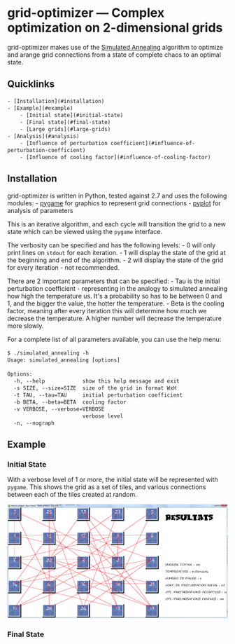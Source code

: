 # grid-optimizer &mdash; Complex optimization on 2-dimensional grids

grid-optimizer makes use of the [Simulated Annealing](http://en.wikipedia.org/wiki/Simulated_annealing) algorithm to optimize and arange grid connections from a state of complete chaos to an optimal state.

## Quicklinks
	- [Installation](#installation)
	- [Example](#example)
		- [Initial state](#initial-state)
		- [Final state](#final-state)
		- [Large grids](#large-grids)
	- [Analysis](#analysis)
		- [Influence of perturbation coefficient](#influence-of-perturbation-coefficient)
		- [Influence of cooling factor](#influence-of-cooling-factor)

## Installation

grid-optimizer is written in Python, tested against 2.7 and uses the following modules:
	- [pygame](http://www.pygame.org/) for graphics to represent grid connections
	- [pyplot](http://matplotlib.org/api/pyplot_api.html) for analysis of parameters

This is an iterative algorithm, and each cycle will transition the grid to a new state which can be viewed using the `pygame` interface.

The verbosity can be specified and has the following levels:
	- 0 will only print lines on `stdout` for each iteration.
	- 1 will display the state of the grid at the beginning and end of the algorithm.
	- 2 will display the state of the grid for every iteration - not recommended.

There are 2 important parameters that can be specified:
	- Tau is the initial perturbation coefficient - representing in the analogy to simulated annealing how high the temperature us. It's a probability so has to be between 0 and 1, and the bigger the value, the hotter the temperature.
	- Beta is the cooling factor, meaning after every iteration this will determine how much we decrease the temperature. A higher number will decrease the temperature more slowly.

For a complete list of all parameters available, you can use the help menu:

    $ ./simulated_annealing -h
    Usage: simulated_annealing [options]

	Options:
	  -h, --help            show this help message and exit
	  -s SIZE, --size=SIZE  size of the grid in format WxH
	  -t TAU, --tau=TAU     initial perturbation coefficient
	  -b BETA, --beta=BETA  cooling factor
	  -v VERBOSE, --verbose=VERBOSE
	                        verbose level
	  -n, --nograph         


## Example

### Initial State

With a verbose level of 1 or more, the initial state will be represented with `pygame`.
This shows the grid as a set of tiles, and various connections between each of the tiles created at random.

![chaotic grid](/data/chaos.png "Grid in initial state")

### Final State

###